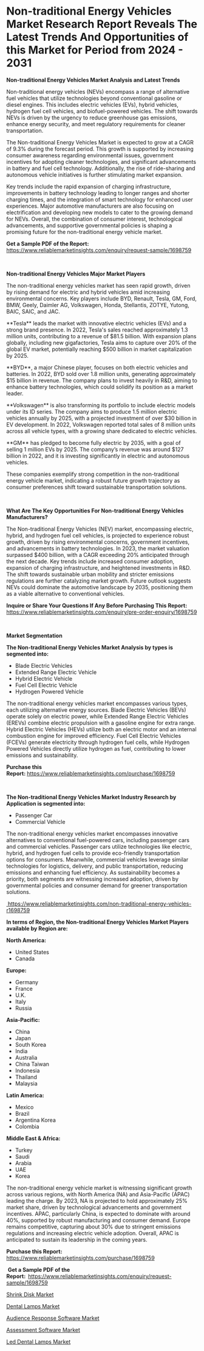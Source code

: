 <p><h1>Non-traditional Energy Vehicles Market Research Report Reveals The Latest Trends And Opportunities of this Market for Period from 2024 - 2031</h1></p><p><strong>Non-traditional Energy Vehicles Market Analysis and Latest Trends</strong></p>
<p><p>Non-traditional energy vehicles (NEVs) encompass a range of alternative fuel vehicles that utilize technologies beyond conventional gasoline or diesel engines. This includes electric vehicles (EVs), hybrid vehicles, hydrogen fuel cell vehicles, and biofuel-powered vehicles. The shift towards NEVs is driven by the urgency to reduce greenhouse gas emissions, enhance energy security, and meet regulatory requirements for cleaner transportation.</p><p>The Non-traditional Energy Vehicles Market is expected to grow at a CAGR of 9.3% during the forecast period. This growth is supported by increasing consumer awareness regarding environmental issues, government incentives for adopting cleaner technologies, and significant advancements in battery and fuel cell technology. Additionally, the rise of ride-sharing and autonomous vehicle initiatives is further stimulating market expansion.</p><p>Key trends include the rapid expansion of charging infrastructure, improvements in battery technology leading to longer ranges and shorter charging times, and the integration of smart technology for enhanced user experiences. Major automotive manufacturers are also focusing on electrification and developing new models to cater to the growing demand for NEVs. Overall, the combination of consumer interest, technological advancements, and supportive governmental policies is shaping a promising future for the non-traditional energy vehicle market.</p></p>
<p><strong>Get a Sample PDF of the Report:&nbsp;</strong> <a href="https://www.reliablemarketinsights.com/enquiry/request-sample/1698759?utm_campaign=1626&utm_medium=2&utm_source=Github&utm_content=ia&utm_term=20102024&utm_id=non-traditional-energy-vehicles">https://www.reliablemarketinsights.com/enquiry/request-sample/1698759</a></p>
<p>&nbsp;</p>
<p><strong>Non-traditional Energy Vehicles Major Market Players</strong></p>
<p><p>The non-traditional energy vehicles market has seen rapid growth, driven by rising demand for electric and hybrid vehicles amid increasing environmental concerns. Key players include BYD, Renault, Tesla, GM, Ford, BMW, Geely, Daimler AG, Volkswagen, Honda, Stellantis, ZOTYE, Yutong, BAIC, SAIC, and JAC.</p><p>**Tesla** leads the market with innovative electric vehicles (EVs) and a strong brand presence. In 2022, Tesla's sales reached approximately 1.3 million units, contributing to a revenue of $81.5 billion. With expansion plans globally, including new gigafactories, Tesla aims to capture over 20% of the global EV market, potentially reaching $500 billion in market capitalization by 2025.</p><p>**BYD**, a major Chinese player, focuses on both electric vehicles and batteries. In 2022, BYD sold over 1.8 million units, generating approximately $15 billion in revenue. The company plans to invest heavily in R&D, aiming to enhance battery technologies, which could solidify its position as a market leader.</p><p>**Volkswagen** is also transforming its portfolio to include electric models under its ID series. The company aims to produce 1.5 million electric vehicles annually by 2025, with a projected investment of over $30 billion in EV development. In 2022, Volkswagen reported total sales of 8 million units across all vehicle types, with a growing share dedicated to electric vehicles.</p><p>**GM** has pledged to become fully electric by 2035, with a goal of selling 1 million EVs by 2025. The company’s revenue was around $127 billion in 2022, and it is investing significantly in electric and autonomous vehicles.</p><p>These companies exemplify strong competition in the non-traditional energy vehicle market, indicating a robust future growth trajectory as consumer preferences shift toward sustainable transportation solutions.</p></p>
<p>&nbsp;</p>
<p><strong>What Are The Key Opportunities For Non-traditional Energy Vehicles Manufacturers?</strong></p>
<p><p>The Non-traditional Energy Vehicles (NEV) market, encompassing electric, hybrid, and hydrogen fuel cell vehicles, is projected to experience robust growth, driven by rising environmental concerns, government incentives, and advancements in battery technologies. In 2023, the market valuation surpassed $400 billion, with a CAGR exceeding 20% anticipated through the next decade. Key trends include increased consumer adoption, expansion of charging infrastructure, and heightened investments in R&D. The shift towards sustainable urban mobility and stricter emissions regulations are further catalyzing market growth. Future outlook suggests NEVs could dominate the automotive landscape by 2035, positioning them as a viable alternative to conventional vehicles.</p></p>
<p><strong>Inquire or Share Your Questions If Any Before Purchasing This Report:</strong> <a href="https://www.reliablemarketinsights.com/enquiry/pre-order-enquiry/1698759?utm_campaign=1626&utm_medium=2&utm_source=Github&utm_content=ia&utm_term=20102024&utm_id=non-traditional-energy-vehicles">https://www.reliablemarketinsights.com/enquiry/pre-order-enquiry/1698759</a></p>
<p>&nbsp;</p>
<p><strong>Market Segmentation</strong></p>
<p><strong>The Non-traditional Energy Vehicles Market Analysis by types is segmented into:</strong></p>
<p><ul><li>Blade Electric Vehicles</li><li>Extended Range Electric Vehicle</li><li>Hybrid Electric Vehicle</li><li>Fuel Cell Electric Vehicle</li><li>Hydrogen Powered Vehicle</li></ul></p>
<p><p>The non-traditional energy vehicles market encompasses various types, each utilizing alternative energy sources. Blade Electric Vehicles (BEVs) operate solely on electric power, while Extended Range Electric Vehicles (EREVs) combine electric propulsion with a gasoline engine for extra range. Hybrid Electric Vehicles (HEVs) utilize both an electric motor and an internal combustion engine for improved efficiency. Fuel Cell Electric Vehicles (FCEVs) generate electricity through hydrogen fuel cells, while Hydrogen Powered Vehicles directly utilize hydrogen as fuel, contributing to lower emissions and sustainability.</p></p>
<p><strong>Purchase this Report:&nbsp;</strong><a href="https://www.reliablemarketinsights.com/purchase/1698759?utm_campaign=1626&utm_medium=2&utm_source=Github&utm_content=ia&utm_term=20102024&utm_id=non-traditional-energy-vehicles">https://www.reliablemarketinsights.com/purchase/1698759</a></p>
<p>&nbsp;</p>
<p><strong>The Non-traditional Energy Vehicles Market Industry Research by Application is segmented into:</strong></p>
<p><ul><li>Passenger Car</li><li>Commercial Vehicle</li></ul></p>
<p><p>The non-traditional energy vehicles market encompasses innovative alternatives to conventional fuel-powered cars, including passenger cars and commercial vehicles. Passenger cars utilize technologies like electric, hybrid, and hydrogen fuel cells to provide eco-friendly transportation options for consumers. Meanwhile, commercial vehicles leverage similar technologies for logistics, delivery, and public transportation, reducing emissions and enhancing fuel efficiency. As sustainability becomes a priority, both segments are witnessing increased adoption, driven by governmental policies and consumer demand for greener transportation solutions.</p></p>
<p><a href="https://www.reliablemarketinsights.com/non-traditional-energy-vehicles-r1698759?utm_campaign=1626&utm_medium=2&utm_source=Github&utm_content=ia&utm_term=20102024&utm_id=non-traditional-energy-vehicles">&nbsp;https://www.reliablemarketinsights.com/non-traditional-energy-vehicles-r1698759</a></p>
<p><strong>In terms of Region, the Non-traditional Energy Vehicles Market Players available by Region are:</strong></p>
<p>
    <p> <strong> North America: </strong>
        <ul>
            <li>United States</li>
            <li>Canada</li>
        </ul>
        </p> 
    <p> <strong> Europe: </strong>
        <ul>
            <li>Germany</li>
            <li>France</li>
            <li>U.K.</li>
            <li>Italy</li>
            <li>Russia</li>
        </ul>
        </p> 
    <p> <strong> Asia-Pacific: </strong>
        <ul>
            <li>China</li>
            <li>Japan</li>
            <li>South Korea</li>
            <li>India</li>
            <li>Australia</li>
            <li>China Taiwan</li>
            <li>Indonesia</li>
            <li>Thailand</li>
            <li>Malaysia</li>
        </ul>
        </p> 
    <p> <strong> Latin America: </strong>
        <ul>
            <li>Mexico</li>
            <li>Brazil</li>
            <li>Argentina Korea</li>
            <li>Colombia</li>
        </ul>
        </p> 
    <p> <strong> Middle East & Africa: </strong>
        <ul>
            <li>Turkey</li>
            <li>Saudi</li>
            <li>Arabia</li>
            <li>UAE</li>
            <li>Korea</li>
        </ul>
    </p>
    </p>
<p><p>The non-traditional energy vehicle market is witnessing significant growth across various regions, with North America (NA) and Asia-Pacific (APAC) leading the charge. By 2023, NA is projected to hold approximately 25% market share, driven by technological advancements and government incentives. APAC, particularly China, is expected to dominate with around 40%, supported by robust manufacturing and consumer demand. Europe remains competitive, capturing about 30% due to stringent emissions regulations and increasing electric vehicle adoption. Overall, APAC is anticipated to sustain its leadership in the coming years.</p></p>
<p><strong>Purchase this Report: </strong><a href="https://www.reliablemarketinsights.com/purchase/1698759?utm_campaign=1626&utm_medium=2&utm_source=Github&utm_content=ia&utm_term=20102024&utm_id=non-traditional-energy-vehicles">https://www.reliablemarketinsights.com/purchase/1698759</a></p>
<p>&nbsp;<strong>Get a Sample PDF of the Report:&nbsp;&nbsp;</strong><a href="https://www.reliablemarketinsights.com/enquiry/request-sample/1698759?utm_campaign=1626&utm_medium=2&utm_source=Github&utm_content=ia&utm_term=20102024&utm_id=non-traditional-energy-vehicles">https://www.reliablemarketinsights.com/enquiry/request-sample/1698759</a></p>
<p><strong></strong></p>
<p><p><a href="https://issuu.com/reportprime-2/docs/shrink-disk-market-size-2030.pptx_5052fcdf48bd73?utm_campaign=1626&utm_medium=2&utm_source=Github&utm_content=ia&utm_term=20102024&utm_id=non-traditional-energy-vehicles">Shrink Disk Market</a></p><p><a href="https://www.linkedin.com/pulse/strategic-roadmap-success-global-dental-lamps-market-analysis-5uvge?utm_campaign=1626&utm_medium=2&utm_source=Github&utm_content=ia&utm_term=20102024&utm_id=non-traditional-energy-vehicles">Dental Lamps Market</a></p><p><a href="https://www.linkedin.com/pulse/audience-response-software-market-revolution-2024-2031-trends-jurqc?utm_campaign=1626&utm_medium=2&utm_source=Github&utm_content=ia&utm_term=20102024&utm_id=non-traditional-energy-vehicles">Audience Response Software Market</a></p><p><a href="https://www.linkedin.com/pulse/exploring-assessment-software-market-dynamics-revenue-analysis-sssec?utm_campaign=1626&utm_medium=2&utm_source=Github&utm_content=ia&utm_term=20102024&utm_id=non-traditional-energy-vehicles">Assessment Software Market</a></p><p><a href="https://www.linkedin.com/pulse/led-dental-lamps-market-global-trends-forecast-2024-2031-adverize-sqsie?utm_campaign=1626&utm_medium=2&utm_source=Github&utm_content=ia&utm_term=20102024&utm_id=non-traditional-energy-vehicles">Led Dental Lamps Market</a></p></p>